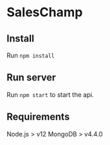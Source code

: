 # SalesChamp

## Install

Run `npm install`

## Run server

Run `npm start` to start the api.

## Requirements
Node.js > v12
MongoDB > v4.4.0
